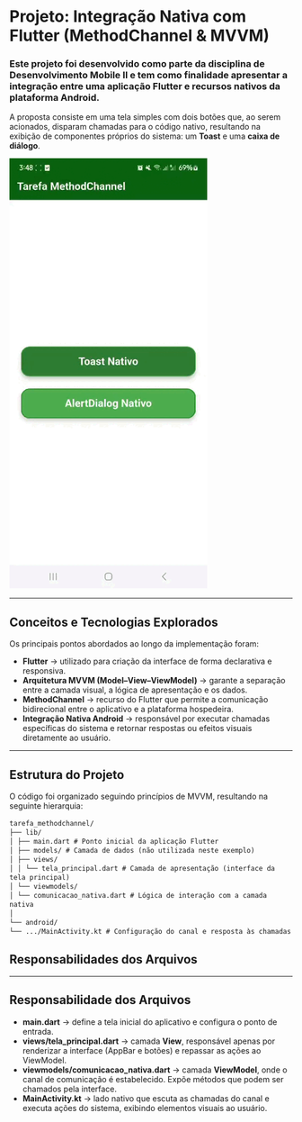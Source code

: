 # Projeto: Integração Nativa com Flutter (MethodChannel & MVVM)

### Este projeto foi desenvolvido como parte da disciplina de **Desenvolvimento Mobile II** e tem como finalidade apresentar a integração entre uma aplicação Flutter e recursos nativos da plataforma Android.  
A proposta consiste em uma tela simples com dois botões que, ao serem acionados, disparam chamadas para o código nativo, resultando na exibição de componentes próprios do sistema: um **Toast** e uma **caixa de diálogo**.

![Demonstração do APP](https://raw.githubusercontent.com/veroafr/method-channel/refs/heads/main/demo.gif)

---

## Conceitos e Tecnologias Explorados

Os principais pontos abordados ao longo da implementação foram:

- **Flutter** → utilizado para criação da interface de forma declarativa e responsiva.  
- **Arquitetura MVVM (Model–View–ViewModel)** → garante a separação entre a camada visual, a lógica de apresentação e os dados.  
- **MethodChannel** → recurso do Flutter que permite a comunicação bidirecional entre o aplicativo e a plataforma hospedeira.  
- **Integração Nativa Android** → responsável por executar chamadas específicas do sistema e retornar respostas ou efeitos visuais diretamente ao usuário.  

---

## Estrutura do Projeto

O código foi organizado seguindo princípios de MVVM, resultando na seguinte hierarquia:


```
tarefa_methodchannel/
├── lib/
│ ├── main.dart # Ponto inicial da aplicação Flutter
│ ├── models/ # Camada de dados (não utilizada neste exemplo)
│ ├── views/
│ │ └── tela_principal.dart # Camada de apresentação (interface da tela principal)
│ └── viewmodels/
│ └── comunicacao_nativa.dart # Lógica de interação com a camada nativa
│
└── android/
└── .../MainActivity.kt # Configuração do canal e resposta às chamadas
```

## Responsabilidades dos Arquivos

  
---

## Responsabilidade dos Arquivos

- **main.dart** → define a tela inicial do aplicativo e configura o ponto de entrada.  
- **views/tela_principal.dart** → camada **View**, responsável apenas por renderizar a interface (AppBar e botões) e repassar as ações ao ViewModel.  
- **viewmodels/comunicacao_nativa.dart** → camada **ViewModel**, onde o canal de comunicação é estabelecido. Expõe métodos que podem ser chamados pela interface.  
- **MainActivity.kt** → lado nativo que escuta as chamadas do canal e executa ações do sistema, exibindo elementos visuais ao usuário.  
